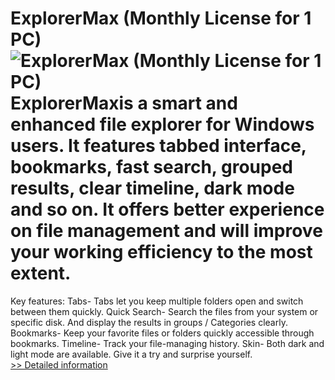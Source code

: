 # ExplorerMax (Monthly License for 1 PC)<br />![ExplorerMax (Monthly License for 1 PC)](https://mycommerce.akamaized.net/api/pimages/P300963882/BIG/300963882.PNG)<br />ExplorerMaxis a smart and enhanced file explorer for Windows users. It features tabbed interface, bookmarks, fast search, grouped results, clear timeline, dark mode and so on. It offers better experience on file management and will improve your working efficiency to the most extent.
Key features:
Tabs- Tabs let you keep multiple folders open and switch between them quickly.
Quick Search- Search the files from your system or specific disk. And display the results in groups / Categories clearly.
Bookmarks- Keep your favorite files or folders quickly accessible through bookmarks.
Timeline- Track your file-managing history.
Skin- Both dark and light mode are available.
Give it a try and surprise yourself.<br />[>> Detailed information](https://secure.shareit.com/shareit/product.html?productid=300963882&affiliateid=200057808)